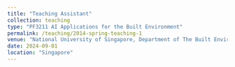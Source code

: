 ```yaml
---
title: "Teaching Assistant"
collection: teaching
type: "PF3211 AI Applications for the Built Environment"
permalink: /teaching/2014-spring-teaching-1
venue: "National University of Singapore, Department of The Built Environment"
date: 2024-09-01
location: "Singapore"
---
```



